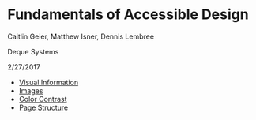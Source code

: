 # Fundamentals of Accessible Design
Caitlin Geier, Matthew Isner, Dennis Lembree

Deque Systems

2/27/2017

- [Visual Information](fundamentals_visual_info.md)
- [Images](fundamentals_images.md)
- [Color Contrast](fundamentals_color_contrast.md)
- [Page Structure](fundamentals_page_structure.md)
